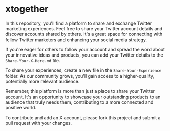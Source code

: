 # xtogether
In this repository, you'll find a platform to share and exchange Twitter marketing experiences. Feel free to share your Twitter account details and discover accounts shared by others. It's a great space for connecting with fellow Twitter marketers and enhancing your social media strategy.

If you're eager for others to follow your account and spread the word about your innovative ideas and products, you can add your Twitter details to the `Share-Your-X-Here.md` file.

To share your experiences, create a new file in the `Share-Your-Experience` folder. As our community grows, you'll gain access to a higher-quality, potentially more relevant audience.

Remember, this platform is more than just a place to share your Twitter account. It's an opportunity to showcase your outstanding products to an audience that truly needs them, contributing to a more connected and positive world.


To contribute and add an X account, please fork this project and submit a pull request with your changes.